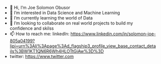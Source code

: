 - 👋 Hi, I’m Joe Solomon Obusor
- 👀 I’m interested in Data Science and Machine Learning
- 🌱 I’m currently learning the world of Data 
- 💞️ I’m looking to collaborate on real world projects to build my confidence and skilss
- 📫 How to reach me: linkedIn: https://www.linkedin.com/in/solomon-joe-805a04199?lipi=urn%3Ali%3Apage%3Ad_flagship3_profile_view_base_contact_details%3BW1KT1QN6R6Wh4HLOTtGiAw%3D%3D
- twitter: https://www.twitter.com

<!---
Joblizz123/Joblizz123 is a ✨ special ✨ repository because its `README.md` (this file) appears on your GitHub profile.
You can click the Preview link to take a look at your changes.
--->
